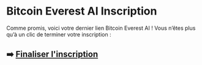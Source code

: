 # Bitcoin Everest AI Inscription

Comme promis, voici votre dernier lien Bitcoin Everest AI ! Vous n’êtes plus qu’à un clic de terminer votre inscription :

## ➡️ [Finaliser l'inscription](https://tinyurl.com/472ru95f)